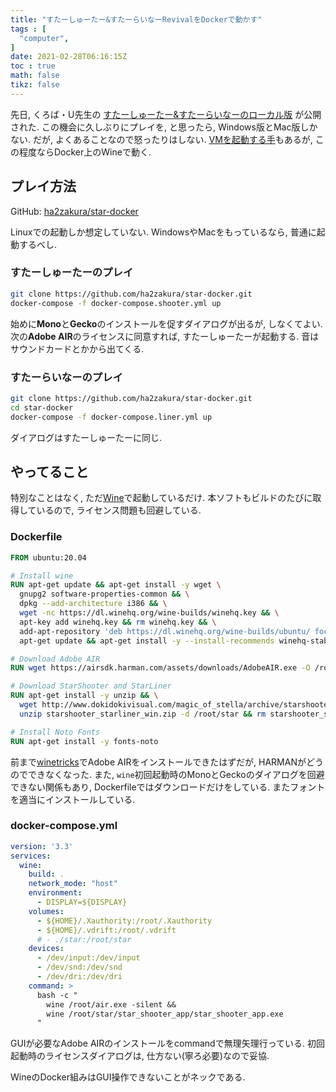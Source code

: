 ```yaml
---
title: "すたーしゅーたー&すたーらいなーRevivalをDockerで動かす"
tags : [
  "computer",
]
date: 2021-02-28T06:16:15Z
toc : true
math: false
tikz: false
---
```


先日, くろば・U先生の
[すたーしゅーたー&すたーらいなーのローカル版](http://www.dokidokivisual.com/magic_of_stella/ss_sn_revival.php)
が公開された.
この機会に久しぶりにプレイを, と思ったら,
Windows版とMac版しかない.
だが, よくあることなので怒ったりはしない.
[VMを起動する手](https://nombi.info/posts/computer/win10-vm-archlinux/)もあるが,
この程度ならDocker上のWineで動く.

## プレイ方法

GitHub: [ha2zakura/star-docker](https://github.com/ha2zakura/star-docker)

Linuxでの起動しか想定していない.
WindowsやMacをもっているなら, 普通に起動するべし.

### すたーしゅーたーのプレイ
```bash
git clone https://github.com/ha2zakura/star-docker.git
docker-compose -f docker-compose.shooter.yml up
```
始めに**Mono**と**Gecko**のインストールを促すダイアログが出るが,
しなくてよい. 次の**Adobe AIR**のライセンスに同意すれば,
すたーしゅーたーが起動する.
音はサウンドカードとかから出てくる.

### すたーらいなーのプレイ
```bash
git clone https://github.com/ha2zakura/star-docker.git
cd star-docker
docker-compose -f docker-compose.liner.yml up
```
ダイアログはすたーしゅーたーに同じ.

## やってること

特別なことはなく, ただ[Wine](https://www.winehq.org/)で起動しているだけ.
本ソフトもビルドのたびに取得しているので,
ライセンス問題も回避している.

### Dockerfile

```Dockerfile
FROM ubuntu:20.04

# Install wine
RUN apt-get update && apt-get install -y wget \
  gnupg2 software-properties-common && \
  dpkg --add-architecture i386 && \
  wget -nc https://dl.winehq.org/wine-builds/winehq.key && \
  apt-key add winehq.key && rm winehq.key && \
  add-apt-repository 'deb https://dl.winehq.org/wine-builds/ubuntu/ focal main' && \
  apt-get update && apt-get install -y --install-recommends winehq-stable

# Download Adobe AIR
RUN wget https://airsdk.harman.com/assets/downloads/AdobeAIR.exe -O /root/air.exe

# Download StarShooter and StarLiner
RUN apt-get install -y unzip && \
  wget http://www.dokidokivisual.com/magic_of_stella/archive/starshooter_starliner_win.zip && \
  unzip starshooter_starliner_win.zip -d /root/star && rm starshooter_starliner_win.zip

# Install Noto Fonts
RUN apt-get install -y fonts-noto
```

前まで[winetricks](https://wiki.winehq.org/Winetricks)でAdobe AIRをインストールできたはずだが,
HARMANがどうのでできなくなった.
また, `wine`初回起動時のMonoとGeckoのダイアログを回避できない関係もあり,
Dockerfileではダウンロードだけをしている.
またフォントを適当にインストールしている.

### docker-compose.yml

```yml
version: '3.3'
services:
  wine:
    build: .
    network_mode: "host"
    environment:
      - DISPLAY=${DISPLAY}
    volumes:
      - ${HOME}/.Xauthority:/root/.Xauthority
      - ${HOME}/.vdrift:/root/.vdrift
      # - ./star:/root/star
    devices:
      - /dev/input:/dev/input
      - /dev/snd:/dev/snd
      - /dev/dri:/dev/dri
    command: >
      bash -c "
        wine /root/air.exe -silent &&
        wine /root/star/star_shooter_app/star_shooter_app.exe
      "
```

GUIが必要なAdobe AIRのインストールをcommandで無理矢理行っている.
初回起動時のライセンスダイアログは, 仕方ない(寧ろ必要)なので妥協.

WineのDocker組みはGUI操作できないことがネックである.
